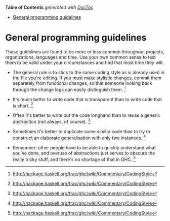 **Table of Contents**  *generated with [DocToc](http://doctoc.herokuapp.com/)*

- [General programming guidelines](#general-programming-guidelines)

General programming guidelines
==============================

These guidelines are found to be more or less common throughout projects,
organizations, languages and time. Use your own common sense to test them to be
valid under your circumstances and find that most time they will.

+ The general rule is to stick to the same coding style as is already used in
  the file you're editing. If you must make stylistic changes, commit them
  separately from functional changes, so that someone looking back through the
  change logs can easily distinguish them. [^ghc]

+ It's much better to write code that is transparent than to write code that is
  short. [^ghc]

+ Often it's better to write out the code longhand than to reuse a generic
  abstraction (not always, of course). [^ghc]


+ Sometimes it's better to duplicate some similar code than to try to construct
  an elaborate generalisation with only two instances. [^ghc]

+ Remember: other people have to be able to quickly understand what you've
  done, and overuse of abstractions just serves to obscure the really tricky
  stuff, and there's no shortage of that in GHC. [^ghc]

[^ghc]: <http://hackage.haskell.org/trac/ghc/wiki/Commentary/CodingStyle>

